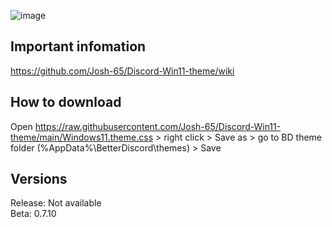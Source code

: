 ![image](https://user-images.githubusercontent.com/26977075/149966946-5cb25797-7857-4589-aba3-ed63bf578b88.png)


## Important infomation
https://github.com/Josh-65/Discord-Win11-theme/wiki


## How to download
Open https://raw.githubusercontent.com/Josh-65/Discord-Win11-theme/main/Windows11.theme.css > right click > Save as > go to BD theme folder (%AppData%\BetterDiscord\themes) > Save


## Versions
Release: Not available <br>
Beta: 0.7.10
